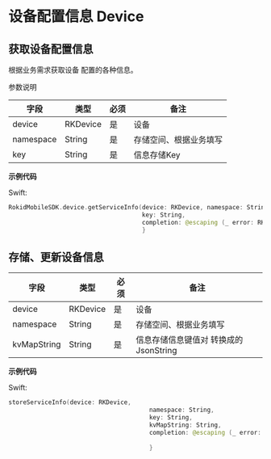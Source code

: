 # 设备配置信息 Device

## 获取设备配置信息

根据业务需求获取设备 配置的各种信息。

参数说明

| 字段 | 类型 | 必须 | 备注 |
| --- | --- | --- | --- |
| device | RKDevice | 是 | 设备 |
| namespace | String | 是 | 存储空间、根据业务填写 |
| key | String | 是 | 信息存储Key |

**示例代码**

 Swift:

```swift
RokidMobileSDK.device.getServiceInfo(device: RKDevice, namespace: String,
                                     key: String,
                                     completion: @escaping (_ error: RKError?, _ value: String?) -> Void) {
                                     }
```

## 存储、更新设备信息

| 字段 | 类型 | 必须 | 备注 |
| --- | --- | --- | --- |
| device | RKDevice | 是 | 设备 |
| namespace | String | 是 | 存储空间、根据业务填写 |
| kvMapString | String | 是 | 信息存储信息键值对 转换成的 JsonString  |

**示例代码**

 Swift:

```swift
storeServiceInfo(device: RKDevice,
                                       namespace: String,
                                       key: String,
                                       kvMapString: String,
                                       completion: @escaping (_ error: RKError?) -> Void) {
                                       
                                       }
```


